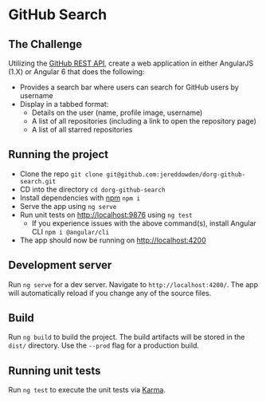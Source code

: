 # GitHub Search
## The Challenge
Utilizing the [GitHub REST API](https://developer.github.com/v3/), create a web application in either AngularJS (1.X) or Angular 6 that does the following:

* Provides a search bar where users can search for GitHub users by username
* Display in a tabbed format:
    * Details on the user (name, profile image, username)
    * A list of all repositories (including a link to open the repository page)
    * A list of all starred repositories

## Running the project
* Clone the repo ``git clone git@github.com:jereddowden/dorg-github-search.git``
* CD into the directory ``cd dorg-github-search``
* Install dependencies with [npm](https://nodejs.org) ``npm i``
* Serve the app using ``ng serve``
* Run unit tests on [http://localhost:9876](http://localhost:9876) using ``ng test``
    * If you experience issues with the above command(s), install Angular CLI ``npm i @angular/cli``
* The app should now be running on [http://localhost:4200](http://localhost:4200)

## Development server

Run `ng serve` for a dev server. Navigate to `http://localhost:4200/`. The app will automatically reload if you change any of the source files.

## Build

Run `ng build` to build the project. The build artifacts will be stored in the `dist/` directory. Use the `--prod` flag for a production build.

## Running unit tests

Run `ng test` to execute the unit tests via [Karma](https://karma-runner.github.io).
